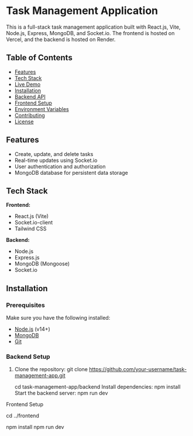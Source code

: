 # Task Management Application

This is a full-stack task management application built with React.js, Vite, Node.js, Express, MongoDB, and Socket.io. The frontend is hosted on Vercel, and the backend is hosted on Render.

## Table of Contents

- [Features](#features)
- [Tech Stack](#tech-stack)
- [Live Demo](#live-demo)
- [Installation](#installation)
- [Backend API](#backend-api)
- [Frontend Setup](#frontend-setup)
- [Environment Variables](#environment-variables)
- [Contributing](#contributing)
- [License](#license)

## Features

- Create, update, and delete tasks
- Real-time updates using Socket.io
- User authentication and authorization
- MongoDB database for persistent data storage

## Tech Stack

**Frontend:**
- React.js (Vite)
- Socket.io-client
- Tailwind CSS

**Backend:**
- Node.js
- Express.js
- MongoDB (Mongoose)
- Socket.io

## Installation

### Prerequisites

Make sure you have the following installed:

- [Node.js](https://nodejs.org/) (v14+)
- [MongoDB](https://www.mongodb.com/)
- [Git](https://git-scm.com/)

### Backend Setup

1. Clone the repository:
   git clone https://github.com/your-username/task-management-app.git

   cd task-management-app/backend
Install dependencies:
npm install
Start the backend server:
npm run dev

Frontend Setup

cd ../frontend

npm install
npm run dev



